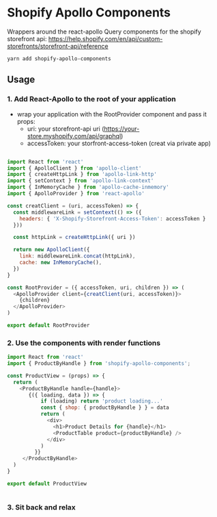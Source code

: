 # Shopify Apollo Components

Wrappers around the react-apollo Query components for the shopify storefront api: https://help.shopify.com/en/api/custom-storefronts/storefront-api/reference

`yarn add shopify-apollo-components`

## Usage

### 1. Add React-Apollo to the root of your application

* wrap your application with the RootProvider component and pass it props:
  * uri: your storefront-api uri (https://your-store.myshopify.com/api/graphql)
  * accessToken: your storfront-access-token (creat via private app) 


```js

import React from 'react'
import { ApolloClient } from 'apollo-client'
import { createHttpLink } from 'apollo-link-http'
import { setContext } from 'apollo-link-context'
import { InMemoryCache } from 'apollo-cache-inmemory'
import { ApolloProvider } from 'react-apollo'

const creatClient = (uri, accessToken) => {
  const middlewareLink = setContext(() => ({
    headers: { 'X-Shopify-Storefront-Access-Token': accessToken }
  }))

  const httpLink = createHttpLink({ uri })

  return new ApolloClient({
    link: middlewareLink.concat(httpLink),
    cache: new InMemoryCache(),
  })
}

const RootProvider = ({ accessToken, uri, children }) => (
  <ApolloProvider client={creatClient(uri, accessToken)}>
    {children}
  </ApolloProvider>
)

export default RootProvider

``` 

### 2. Use the components with render functions

```js
import React from 'react'
import { ProductByHandle } from 'shopify-apollo-components';

const ProductView = (props) => {
  return (
    <ProductByHandle handle={handle}>
       {({ loading, data }) => {
           if (loading) return 'product loading...'
           const { shop: { productByHandle } } = data
           return (
             <div>
               <h1>Product Details for {handle}</h1>
               <ProductTable product={productByHandle} />
             </div>
           )
         }}
     </ProductByHandle>
  )
}

export default ProductView



```

### 3. Sit back and relax